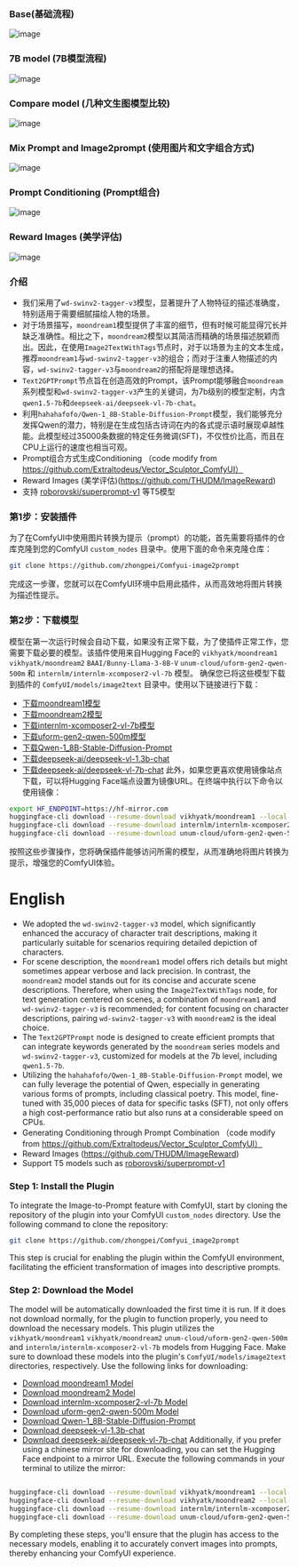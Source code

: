 ### Base(基础流程)
![image](workflows/workflow.jpg)

### 7B model (7B模型流程)
![image](workflows/deepseek-vl-7b.png)

### Compare model (几种文生图模型比较)
![image](workflows/prompt_compare.png)

### Mix Prompt and Image2prompt (使用图片和文字组合方式)
![image](workflows/custom_prompt.png)

### Prompt Conditioning (Prompt组合)
![image](workflows/prompt_cond.png)

### Reward Images (美学评估)
![image](workflows/reward_images.png)

### 介绍


- 我们采用了`wd-swinv2-tagger-v3`模型，显著提升了人物特征的描述准确度，特别适用于需要细腻描绘人物的场景。
- 对于场景描写，`moondream1`模型提供了丰富的细节，但有时候可能显得冗长并缺乏准确性。相比之下，`moondream2`模型以其简洁而精确的场景描述脱颖而出。因此，在使用`Image2TextWithTags`节点时，对于以场景为主的文本生成，推荐`moondream1`与`wd-swinv2-tagger-v3`的组合；而对于注重人物描述的内容，`wd-swinv2-tagger-v3`与`moondream2`的搭配将是理想选择。
- `Text2GPTPrompt`节点旨在创造高效的Prompt，该Prompt能够融合`moondream`系列模型和`wd-swinv2-tagger-v3`产生的关键词，为7b级别的模型定制，内含`qwen1.5-7b`和`deepseek-ai/deepseek-vl-7b-chat`。
- 利用`hahahafofo/Qwen-1_8B-Stable-Diffusion-Prompt`模型，我们能够充分发挥Qwen的潜力，特别是在生成包括古诗词在内的各式提示语时展现卓越性能。此模型经过35000条数据的特定任务微调(SFT)，不仅性价比高，而且在CPU上运行的速度也相当可观。
- Prompt组合方式生成Conditioning （code modify from https://github.com/Extraltodeus/Vector_Sculptor_ComfyUI）
- Reward Images (美学评估)(https://github.com/THUDM/ImageReward)
- 支持 [roborovski/superprompt-v1](https://huggingface.co/roborovski/superprompt-v1) 等T5模型





### 第1步：安装插件

为了在ComfyUI中使用图片转换为提示（prompt）的功能，首先需要将插件的仓库克隆到您的ComfyUI `custom_nodes` 目录中。使用下面的命令来克隆仓库：

```bash
git clone https://github.com/zhongpei/Comfyui-image2prompt
```

完成这一步骤，您就可以在ComfyUI环境中启用此插件，从而高效地将图片转换为描述性提示。

### 第2步：下载模型

模型在第一次运行时候会自动下载，如果没有正常下载，为了使插件正常工作，您需要下载必要的模型。该插件使用来自Hugging Face的 `vikhyatk/moondream1` `vikhyatk/moondream2` `BAAI/Bunny-Llama-3-8B-V` `unum-cloud/uform-gen2-qwen-500m` 和 `internlm/internlm-xcomposer2-vl-7b` 模型。
确保您已将这些模型下载到插件的 `ComfyUI/models/image2text` 目录中。使用以下链接进行下载：

* [下载moondream1模型](https://huggingface.co/vikhyatk/moondream1)
* [下载moondream2模型](https://huggingface.co/vikhyatk/moondream2)
* [下载internlm-xcomposer2-vl-7b模型](https://huggingface.co/internlm/internlm-xcomposer2-vl-7b)
* [下载uform-gen2-qwen-500m模型](https://huggingface.co/unum-cloud/uform-gen2-qwen-500m)
* [下载Qwen-1_8B-Stable-Diffusion-Prompt](https://huggingface.co/hahahafofo/Qwen-1_8B-Stable-Diffusion-Prompt)
* [下载deepseek-ai/deepseek-vl-1.3b-chat](https://huggingface.co/deepseek-ai/deepseek-vl-1.3b-chat)
* [下载deepseek-ai/deepseek-vl-7b-chat](https://huggingface.co/deepseek-ai/deepseek-vl-7b-chat)
此外，如果您更喜欢使用镜像站点下载，可以将Hugging Face端点设置为镜像URL。在终端中执行以下命令以使用镜像：

```bash
export HF_ENDPOINT=https://hf-mirror.com
huggingface-cli download --resume-download vikhyatk/moondream1 --local-dir ComfyUI/models/image2text/moondream1
huggingface-cli download --resume-download internlm/internlm-xcomposer2-vl-7b --local-dir ComfyUI/models/image2text/internlm-xcomposer2-vl-7b
huggingface-cli download --resume-download unum-cloud/uform-gen2-qwen-500m --local-dir ComfyUI/models/image2text/uform-gen2-qwen-500m
```

按照这些步骤操作，您将确保插件能够访问所需的模型，从而准确地将图片转换为提示，增强您的ComfyUI体验。

# English


- We adopted the `wd-swinv2-tagger-v3` model, which significantly enhanced the accuracy of character trait descriptions, making it particularly suitable for scenarios requiring detailed depiction of characters.
- For scene description, the `moondream1` model offers rich details but might sometimes appear verbose and lack precision. In contrast, the `moondream2` model stands out for its concise and accurate scene descriptions. Therefore, when using the `Image2TextWithTags` node, for text generation centered on scenes, a combination of `moondream1` and `wd-swinv2-tagger-v3` is recommended; for content focusing on character descriptions, pairing `wd-swinv2-tagger-v3` with `moondream2` is the ideal choice.
- The `Text2GPTPrompt` node is designed to create efficient prompts that can integrate keywords generated by the `moondream` series models and `wd-swinv2-tagger-v3`, customized for models at the 7b level, including `qwen1.5-7b`.
- Utilizing the `hahahafofo/Qwen-1_8B-Stable-Diffusion-Prompt` model, we can fully leverage the potential of Qwen, especially in generating various forms of prompts, including classical poetry. This model, fine-tuned with 35,000 pieces of data for specific tasks (SFT), not only offers a high cost-performance ratio but also runs at a considerable speed on CPUs.
- Generating Conditioning through Prompt Combination （code modify from https://github.com/Extraltodeus/Vector_Sculptor_ComfyUI）
- Reward Images (https://github.com/THUDM/ImageReward)
- Support T5 models such as [roborovski/superprompt-v1](https://huggingface.co/roborovski/superprompt-v1)

### Step 1: Install the Plugin

To integrate the Image-to-Prompt feature with ComfyUI, start by cloning the repository of the plugin into your ComfyUI `custom_nodes` directory. Use the following command to clone the repository:

```bash
git clone https://github.com/zhongpei/Comfyui_image2prompt
```

This step is crucial for enabling the plugin within the ComfyUI environment, facilitating the efficient transformation of images into descriptive prompts.

### Step 2: Download the Model

The model will be automatically downloaded the first time it is run. If it does not download normally, for the plugin to function properly, you need to download the necessary models. This plugin utilizes the `vikhyatk/moondream1` `vikhyatk/moondream2` `unum-cloud/uform-gen2-qwen-500m` and `internlm/internlm-xcomposer2-vl-7b` models from Hugging Face. Make sure to download these models into the plugin's `ComfyUI/models/image2text` directories, respectively. Use the following links for downloading:

* [Download moondream1 Model](https://huggingface.co/vikhyatk/moondream1)
* [Download moondream2 Model](https://huggingface.co/vikhyatk/moondream2)
* [Download internlm-xcomposer2-vl-7b Model](https://huggingface.co/internlm/internlm-xcomposer2-vl-7b)
* [Download uform-gen2-qwen-500m Model](https://huggingface.co/unum-cloud/uform-gen2-qwen-500m)
* [Download Qwen-1_8B-Stable-Diffusion-Prompt](https://huggingface.co/hahahafofo/Qwen-1_8B-Stable-Diffusion-Prompt)
* [Download deepseek-vl-1.3b-chat](https://huggingface.co/deepseek-ai/deepseek-vl-1.3b-chat)
* [Download deepseek-ai/deepseek-vl-7b-chat](https://huggingface.co/deepseek-ai/deepseek-vl-7b-chat)
Additionally, if you prefer using a chinese mirror site for downloading, you can set the Hugging Face endpoint to a mirror URL. Execute the following commands in your terminal to utilize the mirror:

```bash

huggingface-cli download --resume-download vikhyatk/moondream1 --local-dir ComfyUI/models/image2text/moondream1
huggingface-cli download --resume-download vikhyatk/moondream2 --local-dir ComfyUI/models/image2text/moondream2
huggingface-cli download --resume-download internlm/internlm-xcomposer2-vl-7b --local-dir ComfyUI/models/image2text/model/internlm-xcomposer2-vl-7b
huggingface-cli download --resume-download unum-cloud/uform-gen2-qwen-500m --local-dir ComfyUI/models/image2text/model/uform-gen2-qwen-500m
```

By completing these steps, you'll ensure that the plugin has access to the necessary models, enabling it to accurately convert images into prompts, thereby enhancing your ComfyUI experience.
